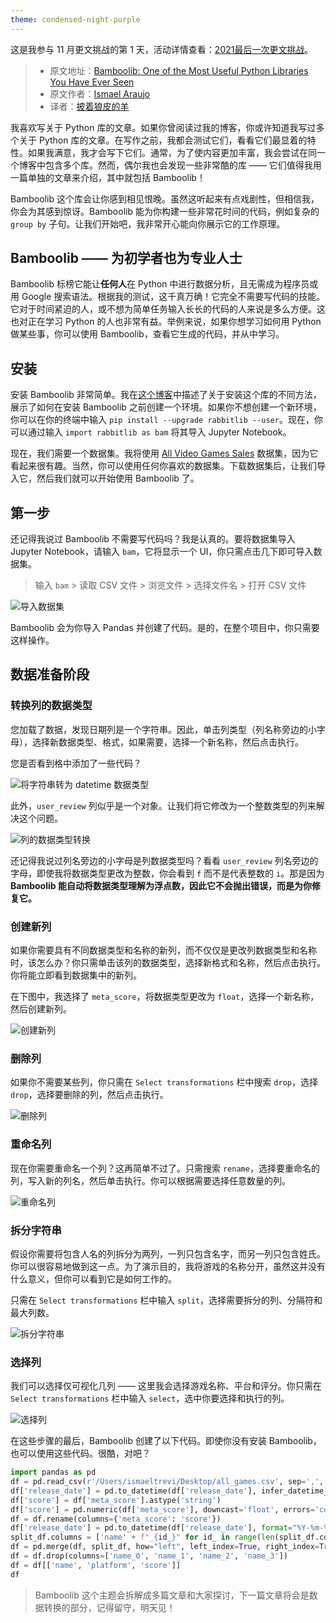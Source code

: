 ```yaml
---
theme: condensed-night-purple
---
```

这是我参与 11 月更文挑战的第 1 天，活动详情查看：[2021最后一次更文挑战](https://juejin.cn/post/7023643374569816095/ "https://juejin.cn/post/7023643374569816095/")。

> - 原文地址：[Bamboolib: One of the Most Useful Python Libraries You Have Ever Seen](https://towardsdatascience.com/bamboolib-one-of-the-most-useful-python-libraries-you-have-ever-seen-6ce331685bb7)
> - 原文作者：[Ismael Araujo](https://ismaelaraujo.medium.com)
> - 译者：[披着狼皮的羊](https://juejin.cn/user/167543676602120)

我喜欢写关于 Python 库的文章。如果你曾阅读过我的博客，你或许知道我写过多个关于 Python 库的文章。在写作之前，我都会测试它们，看看它们最显着的特性。如果我满意，我才会写下它们。通常，为了使内容更加丰富，我会尝试在同一个博客中包含多个库。然而，偶尔我也会发现一些非常酷的库 —— 它们值得我用一篇单独的文章来介绍，其中就包括 Bamboolib！

Bamboolib 这个库会让你感到相见恨晚。虽然这听起来有点戏剧性，但相信我，你会为其感到惊讶。Bamboolib 能为你构建一些非常花时间的代码，例如复杂的 `group by` 子句。让我们开始吧，我非常开心能向你展示它的工作原理。

## Bamboolib —— 为初学者也为专业人士

Bamboolib 标榜它能让**任何人**在 Python 中进行数据分析，且无需成为程序员或用 Google 搜索语法。根据我的测试，这千真万确！它完全不需要写代码的技能。它对于时间紧迫的人，或不想为简单任务输入长长的代码的人来说是多么方便。这也对正在学习 Python 的人也非常有益。举例来说，如果你想学习如何用 Python 做某些事，你可以使用 Bamboolib，查看它生成的代码，并从中学习。

## 安装

安装 Bamboolib 非常简单。我在[这个博客](https://towardsdatascience.com/4-amazing-python-libraries-that-you-should-try-right-now-872df6f1c93)中描述了关于安装这个库的不同方法，展示了如何在安装 Bamboolib 之前创建一个环境。如果你不想创建一个新环境，你可以在你的终端中输入 `pip install --upgrade rabbitlib --user`。现在，你可以通过输入 `import rabbitlib as bam` 将其导入 Jupyter Notebook。

现在，我们需要一个数据集。我将使用 [All Video Games Sales](https://www.kaggle.com/deepcontractor/top-video-games-19952021-metacritic) 数据集，因为它看起来很有趣。当然，你可以使用任何你喜欢的数据集。下载数据集后，让我们导入它，然后我们就可以开始使用 Bamboolib 了。

## 第一步

还记得我说过 Bamboolib 不需要写代码吗？我是认真的。要将数据集导入 Jupyter Notebook，请输入 `bam`，它将显示一个 UI，你只需点击几下即可导入数据集。

> 输入 `bam` > 读取 CSV 文件 > 浏览文件 > 选择文件名 > 打开 CSV 文件

![导入数据集](https://miro.medium.com/max/700/1*EmnlYu5nsO9mqELC5Cy6dw.gif)

Bamboolib 会为你导入 Pandas 并创建了代码。是的，在整个项目中，你只需要这样操作。

## 数据准备阶段

### 转换列的数据类型

您加载了数据，发现日期列是一个字符串。因此，单击列类型（列名称旁边的小字母），选择新数据类型、格式，如果需要，选择一个新名称，然后点击执行。

您是否看到格中添加了一些代码？

![将字符串转为 datetime 数据类型](https://miro.medium.com/max/700/1*by7Mhd_qz3rkQnjVB8YV6g.gif)

此外，`user_review` 列似乎是一个对象。让我们将它修改为一个整数类型的列来解决这个问题。

![列的数据类型转换](https://miro.medium.com/max/700/1*rgkuoU0eh533kpJdfUF3Tw.gif)

还记得我说过列名旁边的小字母是列数据类型吗？看看 `user_review` 列名旁边的字母，即使我将数据类型更改为整数，你会看到 `f` 而不是代表整数的 `i`。那是因为 **Bamboolib 能自动将数据类型理解为浮点数，因此它不会抛出错误，而是为你修复它。**

### 创建新列

如果你需要具有不同数据类型和名称的新列，而不仅仅是更改列数据类型和名称时，该怎么办？你只需单击该列的数据类型，选择新格式和名称，然后点击执行。你将能立即看到数据集中的新列。

在下图中，我选择了 `meta_score`，将数据类型更改为 `float`，选择一个新名称，然后创建新列。

![创建新列](https://miro.medium.com/max/700/1*nGLEUxHoGf1bTvw6BUxlRQ.gif)

### 删除列

如果你不需要某些列，你只需在  `Select transformations` 栏中搜索 `drop`，选择 `drop`，选择要删除的列，然后点击执行。

![删除列](https://miro.medium.com/max/700/1*sVZsNz8tiTaqfN5B_Xpxsg.gif)

### 重命名列

现在你需要重命名一个列？这再简单不过了。只需搜索 `rename`，选择要重命名的列，写入新的列名，然后单击执行。你可以根据需要选择任意数量的列。

![重命名列](https://miro.medium.com/max/700/1*VcWpv6uS5FrlqdCYzH6ifw.gif)

### 拆分字符串

假设你需要将包含人名的列拆分为两列，一列只包含名字，而另一列只包含姓氏。你可以很容易地做到这一点。为了演示目的，我将游戏的名称分开，虽然这并没有什么意义，但你可以看到它是如何工作的。

只需在 `Select transformations` 栏中输入 `split`，选择需要拆分的列、分隔符和最大列数。

![拆分字符串](https://miro.medium.com/max/700/1*rA-GfqC9QZRxEgg4MLBYTw.gif)

### 选择列

我们可以选择仅可视化几列 —— 这里我会选择游戏名称、平台和评分。你只需在 `Select transformations` 栏中输入 `select`，选中你要选择和执行的列。

![选择列](https://miro.medium.com/max/700/1*0ZwI7lV1X1qWb01F85T8aA.gif)

在这些步骤的最后，Bamboolib 创建了以下代码。即使你没有安装 Bamboolib，也可以使用这些代码。很酷，对吧？

```python
import pandas as pd
df = pd.read_csv(r'/Users/ismaeltrevi/Desktop/all_games.csv', sep=',', decimal='.')
df['release_date'] = pd.to_datetime(df['release_date'], infer_datetime_format=True)
df['score'] = df['meta_score'].astype('string')
df['score'] = pd.numeric(df['meta_score'], downcast='float', errors='coerce') df = df.drop(columns=['score'])
df = df.rename(columns={'meta_score': 'score'})
df['release_date'] = pd.to_datetime(df['release_date'], format="%Y-%m-%d') df['release_date'] = pd.to_datetime(df['release_date'], format="%Y-%m-%d') df['release_date'] = pd.to_datetime(df['release_date'], format="%YY-%m-%dd') split_df = df['name'].str.split('\ ', n=3, expand=True)
split_df.columns = ['name' + f"_{id_}" for id_ in range(len(split_df.columns))]
df = pd.merge(df, split_df, how="left", left_index=True, right_index=True)
df = df.drop(columns=['name_0', 'name_1', 'name_2', 'name_3'])
df = df[['name', 'platform', 'score']]
df 
```

> Bamboolib 这个主题会拆解成多篇文章和大家探讨，下一篇文章将会是数据转换的部分，记得留守，明天见！
